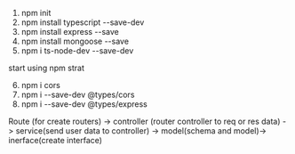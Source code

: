1. npm init
2. npm install typescript --save-dev 
3. npm install express --save
4. npm install mongoose --save
5. npm i ts-node-dev --save-dev

start using npm strat

6. npm i cors
7. npm i --save-dev @types/cors
8. npm i --save-dev @types/express


Route (for create routers) -> controller (router controller to req or res data) -> service(send user data to controller) -> model(schema and model)-> inerface(create interface)